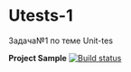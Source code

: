# Utests-1
Задача№1 по теме Unit-tes  
  
**Project Sample**
[![Build status](https://ci.appveyor.com/api/projects/status/os1j23l97gq75c2q?svg=true)](https://ci.appveyor.com/project/Gronik4/utests-1)
